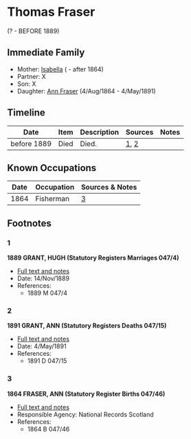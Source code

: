 ﻿---
layout: person
subject_key: i39286288
permalink: /people/i39286288
---

# Thomas Fraser
(? - BEFORE 1889)

## Immediate Family

* Mother: [Isabella](./@41136024@-isabella-b-d1864.md) ( - after 1864)
* Partner: X
* Son: X
* Daughter: [Ann Fraser](./@83535990@-ann-fraser-b1864-8-4-d1891-5-4.md) (4/Aug/1864 - 4/May/1891)

## Timeline

Date | Item | Description | Sources | Notes
---|---|---|---|---
before 1889 | Died | Died. | [1](#1), [2](#2) | 

## Known Occupations

Date | Occupation | Sources & Notes
---|---|---
1864 | Fisherman | [3](#3)

## Footnotes

### 1

**1889 GRANT, HUGH (Statutory Registers Marriages 047/4)**

* [Full text and notes](../sources/@28842912@-1889-grant,-hugh-statutory-registers-marriages-047-4-.md)
* Date: 14/Nov/1889
* References: 
  * 1889 M 047/4

### 2

**1891 GRANT, ANN (Statutory Registers Deaths 047/15)**

* [Full text and notes](../sources/@41184548@-1891-grant,-ann-statutory-registers-deaths-047-15-.md)
* Date: 4/May/1891
* References: 
  * 1891 D 047/15

### 3

**1864 FRASER, ANN (Statutory Register Births 047/46)**

* [Full text and notes](../sources/@72927227@-1864-fraser,-ann-statutory-register-births-047-46-.md)
* Responsible Agency: National Records Scotland
* References: 
  * 1864 B 047/46

